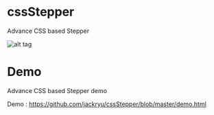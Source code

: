 # cssStepper
Advance CSS based Stepper

![alt tag](https://github.com/jackryu/cssStepper/blob/master/Capture-10.JPG)



# Demo
Advance CSS based Stepper demo

Demo : https://github.com/jackryu/cssStepper/blob/master/demo.html
